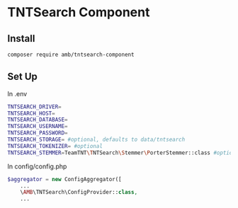 # TNTSearch Component

## Install
```bash
composer require amb/tntsearch-component
```
## Set Up

In .env
```bash
TNTSEARCH_DRIVER=
TNTSEARCH_HOST=
TNTSEARCH_DATABASE=
TNTSEARCH_USERNAME=
TNTSEARCH_PASSWORD=
TNTSEARCH_STORAGE= #optional, defaults to data/tntsearch
TNTSEARCH_TOKENIZER= #optional
TNTSEARCH_STEMMER=TeamTNT\TNTSearch\Stemmer\PorterStemmer::class #optional
```

In config/config.php
```php
$aggregator = new ConfigAggregator([
    ...
    \AMB\TNTSearch\ConfigProvider::class,
    ...
```
